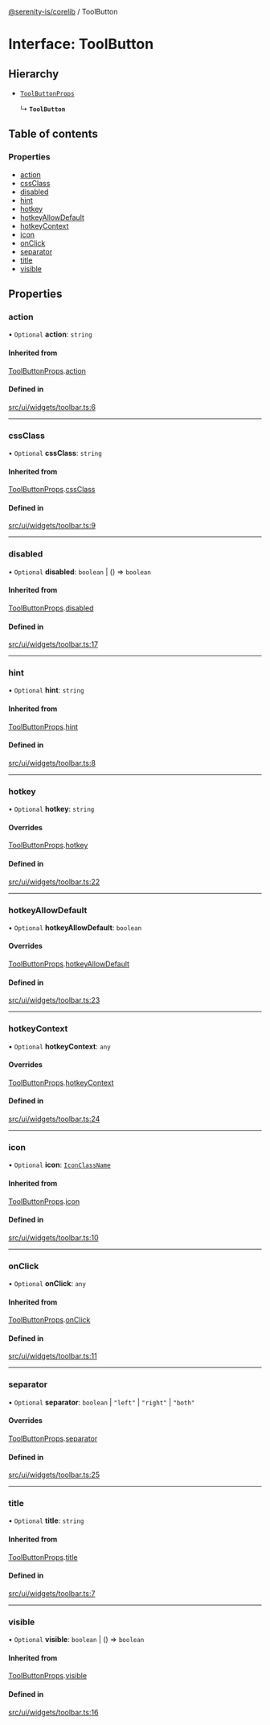 [@serenity-is/corelib](../README.md) / ToolButton

# Interface: ToolButton

## Hierarchy

- [`ToolButtonProps`](ToolButtonProps.md)

  ↳ **`ToolButton`**

## Table of contents

### Properties

- [action](ToolButton.md#action)
- [cssClass](ToolButton.md#cssclass)
- [disabled](ToolButton.md#disabled)
- [hint](ToolButton.md#hint)
- [hotkey](ToolButton.md#hotkey)
- [hotkeyAllowDefault](ToolButton.md#hotkeyallowdefault)
- [hotkeyContext](ToolButton.md#hotkeycontext)
- [icon](ToolButton.md#icon)
- [onClick](ToolButton.md#onclick)
- [separator](ToolButton.md#separator)
- [title](ToolButton.md#title)
- [visible](ToolButton.md#visible)

## Properties

### action

• `Optional` **action**: `string`

#### Inherited from

[ToolButtonProps](ToolButtonProps.md).[action](ToolButtonProps.md#action)

#### Defined in

[src/ui/widgets/toolbar.ts:6](https://github.com/serenity-is/serenity/blob/master/packages/corelib/src/ui/widgets/toolbar.ts#L6)

___

### cssClass

• `Optional` **cssClass**: `string`

#### Inherited from

[ToolButtonProps](ToolButtonProps.md).[cssClass](ToolButtonProps.md#cssclass)

#### Defined in

[src/ui/widgets/toolbar.ts:9](https://github.com/serenity-is/serenity/blob/master/packages/corelib/src/ui/widgets/toolbar.ts#L9)

___

### disabled

• `Optional` **disabled**: `boolean` \| () => `boolean`

#### Inherited from

[ToolButtonProps](ToolButtonProps.md).[disabled](ToolButtonProps.md#disabled)

#### Defined in

[src/ui/widgets/toolbar.ts:17](https://github.com/serenity-is/serenity/blob/master/packages/corelib/src/ui/widgets/toolbar.ts#L17)

___

### hint

• `Optional` **hint**: `string`

#### Inherited from

[ToolButtonProps](ToolButtonProps.md).[hint](ToolButtonProps.md#hint)

#### Defined in

[src/ui/widgets/toolbar.ts:8](https://github.com/serenity-is/serenity/blob/master/packages/corelib/src/ui/widgets/toolbar.ts#L8)

___

### hotkey

• `Optional` **hotkey**: `string`

#### Overrides

[ToolButtonProps](ToolButtonProps.md).[hotkey](ToolButtonProps.md#hotkey)

#### Defined in

[src/ui/widgets/toolbar.ts:22](https://github.com/serenity-is/serenity/blob/master/packages/corelib/src/ui/widgets/toolbar.ts#L22)

___

### hotkeyAllowDefault

• `Optional` **hotkeyAllowDefault**: `boolean`

#### Overrides

[ToolButtonProps](ToolButtonProps.md).[hotkeyAllowDefault](ToolButtonProps.md#hotkeyallowdefault)

#### Defined in

[src/ui/widgets/toolbar.ts:23](https://github.com/serenity-is/serenity/blob/master/packages/corelib/src/ui/widgets/toolbar.ts#L23)

___

### hotkeyContext

• `Optional` **hotkeyContext**: `any`

#### Overrides

[ToolButtonProps](ToolButtonProps.md).[hotkeyContext](ToolButtonProps.md#hotkeycontext)

#### Defined in

[src/ui/widgets/toolbar.ts:24](https://github.com/serenity-is/serenity/blob/master/packages/corelib/src/ui/widgets/toolbar.ts#L24)

___

### icon

• `Optional` **icon**: [`IconClassName`](../README.md#iconclassname)

#### Inherited from

[ToolButtonProps](ToolButtonProps.md).[icon](ToolButtonProps.md#icon)

#### Defined in

[src/ui/widgets/toolbar.ts:10](https://github.com/serenity-is/serenity/blob/master/packages/corelib/src/ui/widgets/toolbar.ts#L10)

___

### onClick

• `Optional` **onClick**: `any`

#### Inherited from

[ToolButtonProps](ToolButtonProps.md).[onClick](ToolButtonProps.md#onclick)

#### Defined in

[src/ui/widgets/toolbar.ts:11](https://github.com/serenity-is/serenity/blob/master/packages/corelib/src/ui/widgets/toolbar.ts#L11)

___

### separator

• `Optional` **separator**: `boolean` \| ``"left"`` \| ``"right"`` \| ``"both"``

#### Overrides

[ToolButtonProps](ToolButtonProps.md).[separator](ToolButtonProps.md#separator)

#### Defined in

[src/ui/widgets/toolbar.ts:25](https://github.com/serenity-is/serenity/blob/master/packages/corelib/src/ui/widgets/toolbar.ts#L25)

___

### title

• `Optional` **title**: `string`

#### Inherited from

[ToolButtonProps](ToolButtonProps.md).[title](ToolButtonProps.md#title)

#### Defined in

[src/ui/widgets/toolbar.ts:7](https://github.com/serenity-is/serenity/blob/master/packages/corelib/src/ui/widgets/toolbar.ts#L7)

___

### visible

• `Optional` **visible**: `boolean` \| () => `boolean`

#### Inherited from

[ToolButtonProps](ToolButtonProps.md).[visible](ToolButtonProps.md#visible)

#### Defined in

[src/ui/widgets/toolbar.ts:16](https://github.com/serenity-is/serenity/blob/master/packages/corelib/src/ui/widgets/toolbar.ts#L16)
